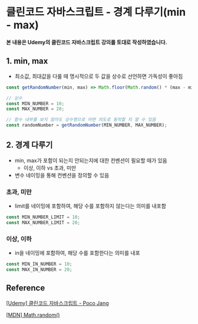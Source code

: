 # 클린코드 자바스크립트 - 경계 다루기(min - max)



**본 내용은 Udemy의 클린코드 자바스크립트 강의를 토대로 작성하였습니다.**



## 1. min, max

* 최소값, 최대값을 다룰 때 명시적으로 두 값을 상수로 선언하면 가독성이 좋아짐

```JavaScript
const getRandomNumber(min, max) => Math.floor(Math.random() * (max - min + 1)) + min;

// 상수
const MIN_NUMBER = 10;
const MAX_NUMBER = 20;

// 함수 내부를 보지 않아도 상수명으로 어떤 의도로 동작할 지 알 수 있음
const randomNumber = getRandomNumber(MIN_NUMBER, MAX_NUMBER);
```



## 2. 경계 다루기

* min, max가 포함이 되는지 안되는지에 대한 컨벤션이 필요할 때가 있음
  * 이상, 이하 vs 초과, 미만
* 변수 네이밍을 통해 컨벤션을 정의할 수 있음



### 초과, 미만

* limit를 네이밍에 포함하여, 해당 수를 포함하지 않는다는 의미를 내포함

```JavaScript
const MIN_NUMBER_LIMIT = 10;
const MAX_NUMBER_LIMIT = 20;
```



### 이상, 이하

* in을 네이밍에 포함하여, 해당 수를 포함한다는 의미를 내포

```JavaScript
const MIN_IN_NUMBER = 10;
const MAX_IN_NUMBER = 20;
```







## Reference

[[Udemy] 클린코드 자바스크립트 - Poco Jang](https://www.udemy.com/course/clean-code-js/)

[[MDN] Math.random()](https://developer.mozilla.org/ko/docs/Web/JavaScript/Reference/Global_Objects/Math/random)


